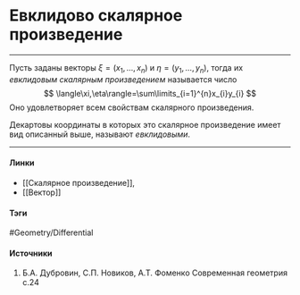 # Евклидово скалярное произведение
***
Пусть заданы векторы $\xi=(x_{1},\dots,x_{n})$ и $\eta=(y_{1},\dots,y_{n})$, тогда их *евклидовым скалярным произведением* называется число
$$
\langle\xi,\eta\rangle=\sum\limits_{i=1}^{n}x_{i}y_{i}
$$
Оно удовлетворяет всем свойствам скалярного произведения.

Декартовы координаты в которых это скалярное произведение имеет вид описанный выше, называют *евклидовыми*.
***
#### Линки
- [[Скалярное произведение]],
- [[Вектор]]
#### Тэги
 #Geometry/Differential 
#### Источники
1. Б.А. Дубровин, С.П. Новиков, А.Т. Фоменко Современная геометрия с.24